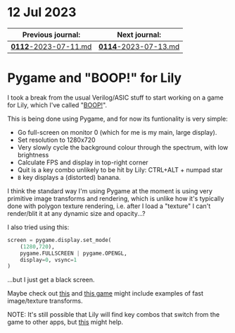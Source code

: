 # 12 Jul 2023

| Previous journal: | Next journal: |
|-|-|
| [**0112**-2023-07-11.md](./0112-2023-07-11.md) | [**0114**-2023-07-13.md](./0114-2023-07-13.md) |

# Pygame and "BOOP!" for Lily

I took a break from the usual Verilog/ASIC stuff to start working on a game for Lily, which
I've called "[BOOP!][Boop]".

This is being done using Pygame, and for now its funtionality is very simple:

*   Go full-screen on monitor 0 (which for me is my main, large display).
*   Set resolution to 1280x720
*   Very slowly cycle the background colour through the spectrum, with low brightness
*   Calculate FPS and display in top-right corner
*   Quit is a key combo unlikely to be hit by Lily: CTRL+ALT + numpad star
*   `B` key displays a (distorted) banana.

I think the standard way I'm using Pygame at the moment is using very primitive image transforms
and rendering, which is unlike how it's typically done with polygon texture rendering, i.e. after I
load a "texture" I can't render/blit it at any dynamic size and opacity...?

I also tried using this:
```py
screen = pygame.display.set_mode(
    (1280,720),
    pygame.FULLSCREEN | pygame.OPENGL,
    display=0, vsync=1
)
```
...but I just get a black screen.

Maybe check out [this](https://www.pygame.org/project/5575) and [this game](https://ghastly.itch.io/meltdown)
might include examples of fast image/texture transforms.

NOTE: It's still possible that Lily will find key combos that switch from the game to other apps,
but [this](https://stackoverflow.com/a/43292843/5633460) might help.

[Boop]: https://github.com/algofoogle/sandpit/tree/master/lily/boop
